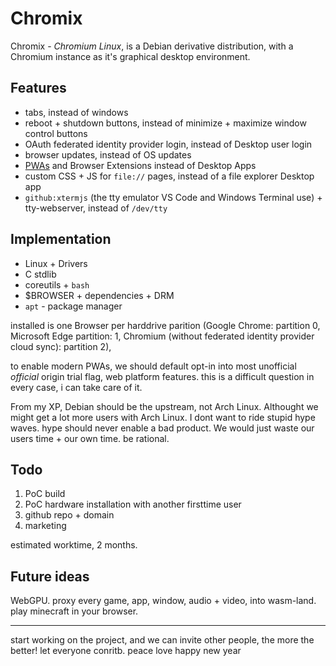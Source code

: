 # Chromix

Chromix - _Chromium Linux_, is a Debian derivative distribution, with a Chromium instance as it's graphical desktop environment.

## Features

- tabs, instead of windows
- reboot + shutdown buttons, instead of minimize + maximize window control buttons
- OAuth federated identity provider login, instead of Desktop user login
- browser updates, instead of OS updates
- [PWAs](https://whatpwacando.today/) and Browser Extensions instead of Desktop Apps
- custom CSS + JS for `file://` pages, instead of a file explorer Desktop app
- `github:xtermjs` (the tty emulator VS Code and Windows Terminal use) + tty-webserver, instead of `/dev/tty`

## Implementation

- Linux + Drivers
- C stdlib
- coreutils + `bash`
- $BROWSER + dependencies + DRM
- `apt` - package manager

installed is one Browser per harddrive parition (Google Chrome: partition 0, Microsoft Edge partition: 1, Chromium (without federated identity provider cloud sync): partition 2),

to enable modern PWAs, we should default opt-in into most unofficial _official_ origin trial flag, web platform features. this is a difficult question in every case, i can take care of it.

From my XP, Debian should be the upstream, not Arch Linux. Althought we might get a lot more users with Arch Linux. I dont want to ride stupid hype waves. hype should never enable a bad product. We would just waste our users time + our own time. be rational.

## Todo

1. PoC build
2. PoC hardware installation with another firsttime user
3. github repo + domain
4. marketing

estimated worktime, 2 months.

## Future ideas

WebGPU. proxy every game, app, window, audio + video, into wasm-land. play minecraft in your browser.

---

start working on the project, and we can invite other people, the more the better! let everyone conritb. peace love happy new year
